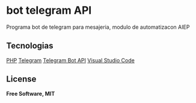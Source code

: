 # bot telegram API

Programa bot de telegram para mesajeria, modulo de automatizacon AIEP

## Tecnologias
[PHP](https://www.php.net/)
[Telegram](https://telegram.org/)
[Telegram Bot API](https://core.telegram.org/bots/api)
[Visual Studio Code](https://code.visualstudio.com/)

## License

**Free Software, MIT**
